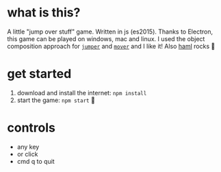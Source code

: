 # what is this?

A little "jump over stuff" game. Written in js (es2015). Thanks to Electron, this game can be played on windows, mac and linux. I used the object composition approach for [`jumper`](https://github.com/kimhogeling/js-electron-jump-game/blob/master/src/jumper.js) and [`mover`](https://github.com/kimhogeling/js-electron-jump-game/blob/master/src/mover.js) and I like it! Also [haml](https://github.com/kimhogeling/js-electron-jump-game/blob/master/src/index.haml) rocks :guitar:

# get started

1. download and install the internet: `npm install`
2. start the game: `npm start` :tada:

# controls
* any key
* or click
* cmd q to quit
